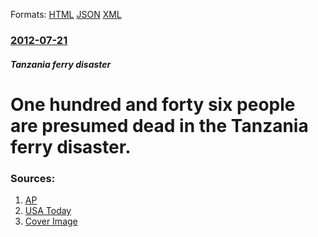
Formats: [HTML](/news/2012/07/21/one-hundred-and-forty-six-people-are-presumed-dead-in-the-tanzania-ferry-disaster.html)  [JSON](/news/2012/07/21/one-hundred-and-forty-six-people-are-presumed-dead-in-the-tanzania-ferry-disaster.json)  [XML](/news/2012/07/21/one-hundred-and-forty-six-people-are-presumed-dead-in-the-tanzania-ferry-disaster.xml)  

### [2012-07-21](/news/2012/07/21/index.md)

##### Tanzania ferry disaster
# One hundred and forty six people are presumed dead in the Tanzania ferry disaster. 




### Sources:

1. [AP](http://www.google.com/hostednews/ap/article/ALeqM5hLLHnBsuesXt3XneB20-s7dscjaQ?docId=af292c32fbac47938e9e918c8f385e6b)
2. [USA Today](https://www.usatoday.com/news/world/story/2012-07-21/Tanzania-ferry-accident/56384652/1)
2. [Cover Image](http://i.usatoday.net/news/_photos/2012/07/21/146-presumed-dead-in-Tanzania-ferry-accident-OT1TEF2H-x.jpg)
